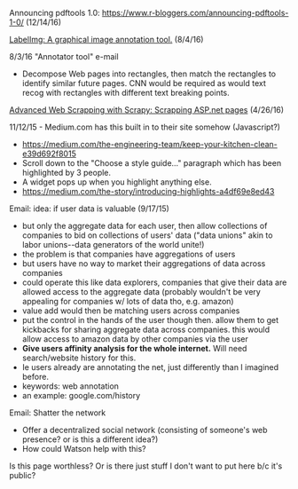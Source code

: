 Announcing pdftools 1.0: https://www.r-bloggers.com/announcing-pdftools-1-0/ (12/14/16)

[LabelImg: A graphical image annotation tool.](https://www.reddit.com/r/MachineLearning/comments/4w7me1/labelimg_a_graphical_image_annotation_tool/) (8/4/16)

8/3/16 "Annotator tool" e-mail
* Decompose Web pages into rectangles, then match the rectangles to identify similar future pages. CNN would be required as would text recog with rectangles with different text breaking points.

[Advanced Web Scrapping with Scrapy: Scrapping ASP.net pages](https://blog.scrapinghub.com/2016/04/20/scrapy-tips-from-the-pros-april-2016-edition/) (4/26/16)

11/12/15 - Medium.com has this built in to their site somehow (Javascript?)
* https://medium.com/the-engineering-team/keep-your-kitchen-clean-e39d692f8015
* Scroll down to the "Choose a style guide..." paragraph which has been highlighted by 3 people.
* A widget pops up when you highlight anything else.
* https://medium.com/the-story/introducing-highlights-a4df69e8ed43

Email: idea: if user data is valuable (9/17/15)
* but only the aggregate data for each user, then allow collections of companies to bid on collections of users' data ("data unions" akin to labor unions--data generators of the world unite!)
* the problem is that companies have aggregations of users
* but users have no way to market their aggregations of data across companies
* could operate this like data explorers, companies that give their data are allowed access to the aggregate data (probably wouldn't be very appealing for companies w/ lots of data tho, e.g. amazon)
* value add would then be matching users across companies
* put the control in the hands of the user though then.  allow them to get kickbacks for sharing aggregate data across companies.  this would allow access to amazon data by other companies via the user
* **Give users affinity analysis for the whole internet.** Will need search/website history for this.
* Ie users already are annotating the net, just differently than I imagined before.
* keywords: web annotation
* an example: google.com/history

Email: Shatter the network
* Offer a decentralized social network (consisting of someone's web presence? or is this a different idea?)
* How could Watson help with this?

Is this page worthless?  Or is there just stuff I don't want to put here b/c it's public?